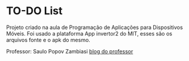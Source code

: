 # TO-DO List

Projeto criado na aula de Programação de Aplicações para Dispositivos Móveis.
Foi usado a plataforma App invertor2 do MIT, esses são os arquivos fonte e o apk do mesmo.

Professor: Saulo Popov Zambiasi
[ blog do professor ](http://saulopz.blogspot.com.br/)
